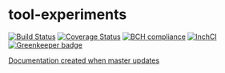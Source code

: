 # tool-experiments

[![Build Status](https://travis-ci.org/mcherryleigh/tool-experiments.svg?branch=master)](https://travis-ci.org/mcherryleigh/tool-experiments)
[![Coverage Status](https://coveralls.io/repos/github/mcherryleigh/tool-experiments/badge.svg?branch=master)](https://coveralls.io/github/mcherryleigh/tool-experiments?branch=master)
[![BCH compliance](https://bettercodehub.com/edge/badge/mcherryleigh/tool-experiments?branch=master)](https://bettercodehub.com/)
[![InchCI](https://inch-ci.org/github/mcherryleigh/tool-experiments.svg?branch=master)](https://inch-ci.org/github/mcherryleigh/tool-experiments?branch=master)
[![Greenkeeper badge](https://badges.greenkeeper.io/mcherryleigh/tool-experiments.svg)](https://greenkeeper.io/)

[Documentation created when master updates](https://mcherryleigh.github.io/tool-experiments)